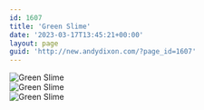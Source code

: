 ```yaml
---
id: 1607
title: 'Green Slime'
date: '2023-03-17T13:45:21+00:00'
layout: page
guid: 'http://new.andydixon.com/?page_id=1607'
---
```


![Green Slime](https://i0.wp.com/assets.g8x2.ldn.idrivee2-23.com/posters/Green%20Slime%2001.jpg?w=1200&ssl=1 "Green Slime")  
![Green Slime](https://i0.wp.com/assets.g8x2.ldn.idrivee2-23.com/posters/Green%20Slime%2002.jpg?w=1200&ssl=1 "Green Slime")  
![Green Slime](https://i0.wp.com/assets.g8x2.ldn.idrivee2-23.com/posters/Green%20Slime%2003.jpg?w=1200&ssl=1 "Green Slime")